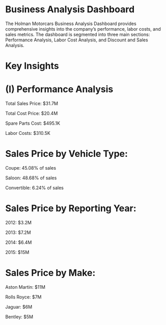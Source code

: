# Business Analysis Dashboard

The Holman Motorcars Business Analysis Dashboard provides comprehensive insights into the company’s performance, labor costs, and sales metrics. The dashboard is segmented into three main sections: Performance Analysis, Labor Cost Analysis, and Discount and Sales Analysis.

# Key Insights

# (I) Performance Analysis

   Total Sales Price: $31.7M

   Total Cost Price: $20.4M

   Spare Parts Cost: $495.1K

   Labor Costs: $310.5K

# Sales Price by Vehicle Type:

   Coupe: 45.08% of sales

   Saloon: 48.68% of sales

   Convertible: 6.24% of sales

# Sales Price by Reporting Year:

   2012: $3.2M
    
   2013: $7.2M
   
   2014: $6.4M

   2015: $15M  
   
# Sales Price by Make:

   Aston Martin: $11M

   Rolls Royce: $7M
   
   Jaguar: $6M
  
   Bentley: $5M

   
